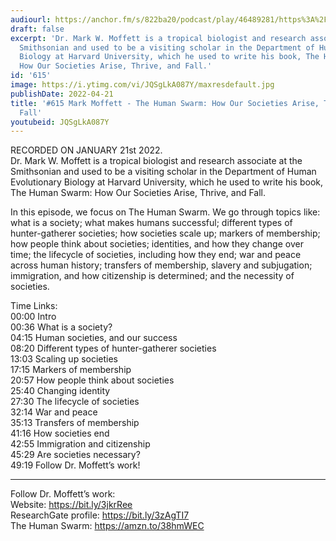 ```yaml
---
audiourl: https://anchor.fm/s/822ba20/podcast/play/46489281/https%3A%2F%2Fd3ctxlq1ktw2nl.cloudfront.net%2Fstaging%2F2022-0-21%2F6cf49355-9e51-562b-f7c1-64138cb3966e.m4a
draft: false
excerpt: 'Dr. Mark W. Moffett is a tropical biologist and research associate at the
  Smithsonian and used to be a visiting scholar in the Department of Human Evolutionary
  Biology at Harvard University, which he used to write his book, The Human Swarm:
  How Our Societies Arise, Thrive, and Fall.'
id: '615'
image: https://i.ytimg.com/vi/JQSgLkA087Y/maxresdefault.jpg
publishDate: 2022-04-21
title: '#615 Mark Moffett - The Human Swarm: How Our Societies Arise, Thrive, and
  Fall'
youtubeid: JQSgLkA087Y
---
```

<div class="timelinks">

RECORDED ON JANUARY 21st 2022.  
Dr. Mark W. Moffett is a tropical biologist and research associate at the Smithsonian and used to be a visiting scholar in the Department of Human Evolutionary Biology at Harvard University, which he used to write his book, The Human Swarm: How Our Societies Arise, Thrive, and Fall.

In this episode, we focus on The Human Swarm. We go through topics like: what is a society; what makes humans successful; different types of hunter-gatherer societies; how societies scale up; markers of membership; how people think about societies; identities, and how they change over time; the lifecycle of societies, including how they end; war and peace across human history; transfers of membership, slavery and subjugation; immigration, and how citizenship is determined; and the necessity of societies.

Time Links:  
<time>00:00</time> Intro  
<time>00:36</time> What is a society?  
<time>04:15</time> Human societies, and our success  
<time>08:20</time> Different types of hunter-gatherer societies  
<time>13:03</time> Scaling up societies  
<time>17:15</time> Markers of membership  
<time>20:57</time> How people think about societies  
<time>25:40</time> Changing identity  
<time>27:30</time> The lifecycle of societies  
<time>32:14</time> War and peace  
<time>35:13</time> Transfers of membership  
<time>41:16</time> How societies end  
<time>42:55</time> Immigration and citizenship  
<time>45:29</time> Are societies necessary?  
<time>49:19</time> Follow Dr. Moffett’s work!

---

Follow Dr. Moffett’s work:  
Website: https://bit.ly/3jkrRee  
ResearchGate profile: https://bit.ly/3zAgTI7  
The Human Swarm: https://amzn.to/38hmWEC
</div>

